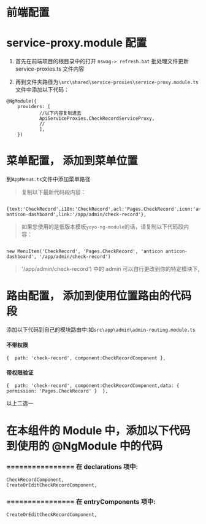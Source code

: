 

# 前端配置
# service-proxy.module 配置

1. 首先在前端项目的根目录中的打开 `nswag-> refresh.bat` 批处理文件更新 service-proxies.ts 文件内容

2. 再到文件夹路径为`\src\shared\service-proxies\service-proxy.module.ts` 文件中添加以下代码：

```
@NgModule({
	providers: [
			//以下内容复制进去
			ApiServiceProxies.CheckRecordServiceProxy,
			//
			],
	})

```

# 菜单配置， 添加到菜单位置
到`AppMenus.ts`文件中添加菜单路径


> 复制以下最新代码段内容：

```

{text:'CheckRecord',i18n:'CheckRecord',acl:'Pages.CheckRecord',icon:'anticon anticon-dashboard',link:'/app/admin/check-record'},

```


> 如果您使用的是低版本模板`yoyo-ng-module`的话，请复制以下代码段内容：

```

new MenuItem('CheckRecord', 'Pages.CheckRecord', 'anticon anticon-dashboard', '/app/admin/check-record')

```

> '/app/admin/check-record') 中的 admin 可以自行更改到你的特定模块下,

# 路由配置， 添加到使用位置路由的代码段


添加以下代码到自己的模块路由中:如`src\app\admin\admin-routing.module.ts`


#### 不带权限
```
{  path: 'check-record', component:CheckRecordComponent },
```

#### 带权限验证

```
{  path: 'check-record', component:CheckRecordComponent,data: { permission: 'Pages.CheckRecord' }  },

```

以上二选一
 
 



# 在本组件的 Module 中，添加以下代码到使用的 @NgModule 中的代码
### ================ 在 declarations 项中:

```
CheckRecordComponent,
CreateOrEditCheckRecordComponent,

```

### ================ 在 entryComponents 项中:

```
CreateOrEditCheckRecordComponent,
```